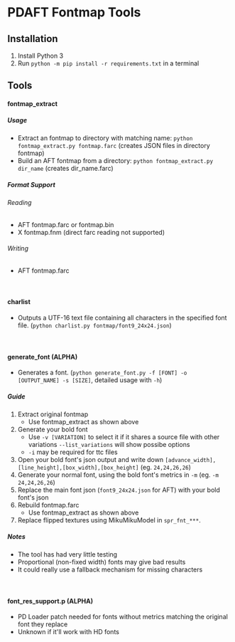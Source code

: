 PDAFT Fontmap Tools
===================

## Installation
1. Install Python 3
2. Run `python -m pip install -r requirements.txt` in a terminal

## Tools
#### fontmap_extract
 ##### Usage
 - Extract an fontmap to directory with matching name: `python fontmap_extract.py fontmap.farc`
     (creates JSON files in directory fontmap)
 - Build an AFT fontmap from a directory: `python fontmap_extract.py dir_name`
     (creates dir_name.farc)
 
 ##### Format Support
 ###### Reading
 - AFT fontmap.farc or fontmap.bin
 - X fontmap.fnm (direct farc reading not supported)
 
 ###### Writing
 - AFT fontmap.farc

　

#### charlist
 - Outputs a UTF-16 text file containing all characters in the specified font file.
     (`python charlist.py fontmap/font9_24x24.json`)

　

#### generate_font (ALPHA)
 - Generates a font.
     (`python generate_font.py -f [FONT] -o [OUTPUT_NAME] -s [SIZE]`, detailed usage with `-h`)
 
 ##### Guide
 1. Extract original fontmap
     - Use fontmap_extract as shown above
 2. Generate your bold font
     - Use `-v [VARIATION]` to select it if it shares a source file with other variations
         `--list_variations` will show possibe options
     - `-i` may be required for ttc files
 3. Open your bold font's json output and write down `[advance_width],[line_height],[box_width],[box_height]`
     (eg. `24,24,26,26`)
 4. Generate your normal font, using the bold font's metrics in `-m` (eg. `-m 24,24,26,26`)
 5. Replace the main font json (`font9_24x24.json` for AFT) with your bold font's json
 6. Rebuild fontmap.farc
     - Use fontmap_extract as shown above
 7. Replace flipped textures using MikuMikuModel in `spr_fnt_***`.
 
 ##### Notes
 - The tool has had very little testing
 - Proportional (non-fixed width) fonts may give bad results
 - It could really use a fallback mechanism for missing characters

　

#### font_res_support.p (ALPHA)
 - PD Loader patch needed for fonts without metrics matching the original font they replace
 - Unknown if it'll work with HD fonts